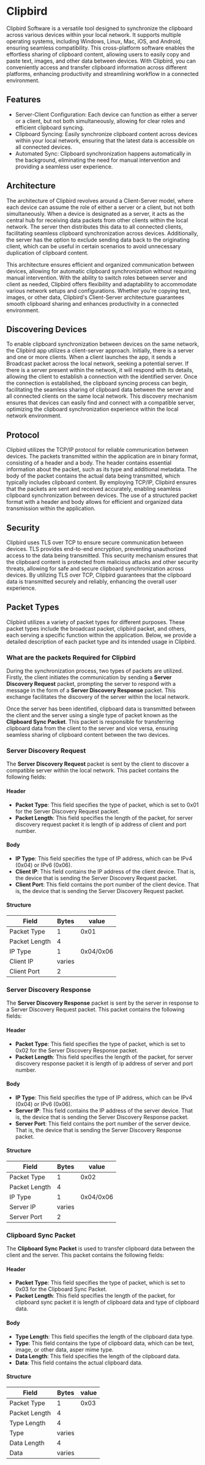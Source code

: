<!--
 Copyright (c) 2023 Sri Lakshmi Kanthan P
 
 This software is released under the MIT License.
 https://opensource.org/licenses/MIT
-->

# Clipbird

Clipbird Software is a versatile tool designed to synchronize the clipboard across various devices within your local network. It supports multiple operating systems, including Windows, Linux, Mac, iOS, and Android, ensuring seamless compatibility. This cross-platform software enables the effortless sharing of clipboard content, allowing users to easily copy and paste text, images, and other data between devices. With Clipbird, you can conveniently access and transfer clipboard information across different platforms, enhancing productivity and streamlining workflow in a connected environment.

## Features

- Server-Client Configuration: Each device can function as either a server or a client, but not both simultaneously, allowing for clear roles and efficient clipboard syncing.
- Clipboard Syncing: Easily synchronize clipboard content across devices within your local network, ensuring that the latest data is accessible on all connected devices.
- Automated Sync: Clipboard synchronization happens automatically in the background, eliminating the need for manual intervention and providing a seamless user experience.

## Architecture

The architecture of Clipbird revolves around a Client-Server model, where each device can assume the role of either a server or a client, but not both simultaneously. When a device is designated as a server, it acts as the central hub for receiving data packets from other clients within the local network. The server then distributes this data to all connected clients, facilitating seamless clipboard synchronization across devices. Additionally, the server has the option to exclude sending data back to the originating client, which can be useful in certain scenarios to avoid unnecessary duplication of clipboard content.

This architecture ensures efficient and organized communication between devices, allowing for automatic clipboard synchronization without requiring manual intervention. With the ability to switch roles between server and client as needed, Clipbird offers flexibility and adaptability to accommodate various network setups and configurations. Whether you're copying text, images, or other data, Clipbird's Client-Server architecture guarantees smooth clipboard sharing and enhances productivity in a connected environment.

## Discovering Devices

To enable clipboard synchronization between devices on the same network, the Clipbird app utilizes a client-server approach. Initially, there is a server and one or more clients. When a client launches the app, it sends a Broadcast packet across the local network, seeking a potential server. If there is a server present within the network, it will respond with its details, allowing the client to establish a connection with the identified server. Once the connection is established, the clipboard syncing process can begin, facilitating the seamless sharing of clipboard data between the server and all connected clients on the same local network. This discovery mechanism ensures that devices can easily find and connect with a compatible server, optimizing the clipboard synchronization experience within the local network environment.

## Protocol

Clipbird utilizes the TCP/IP protocol for reliable communication between devices. The packets transmitted within the application are in binary format, consisting of a header and a body. The header contains essential information about the packet, such as its type and additional metadata. The body of the packet contains the actual data being transmitted, which typically includes clipboard content. By employing TCP/IP, Clipbird ensures that the packets are sent and received accurately, enabling seamless clipboard synchronization between devices. The use of a structured packet format with a header and body allows for efficient and organized data transmission within the application.

## Security

Clipbird uses TLS over TCP to ensure secure communication between devices. TLS provides end-to-end encryption, preventing unauthorized access to the data being transmitted. This security mechanism ensures that the clipboard content is protected from malicious attacks and other security threats, allowing for safe and secure clipboard synchronization across devices. By utilizing TLS over TCP, Clipbird guarantees that the clipboard data is transmitted securely and reliably, enhancing the overall user experience.

## Packet Types

Clipbird utilizes a variety of packet types for different purposes. These packet types include the broadcast packet, clipbird packet, and others, each serving a specific function within the application. Below, we provide a detailed description of each packet type and its intended usage in Clipbird.

### What are the packets Required for Clipbird

During the synchronization process, two types of packets are utilized. Firstly, the client initiates the communication by sending a **Server Discovery Request** packet, prompting the server to respond with a message in the form of a **Server Discovery Response** packet. This exchange facilitates the discovery of the server within the local network.

Once the server has been identified, clipboard data is transmitted between the client and the server using a single type of packet known as the **Clipboard Sync Packet**. This packet is responsible for transferring clipboard data from the client to the server and vice versa, ensuring seamless sharing of clipboard content between the two devices.

### Server Discovery Request

The **Server Discovery Request** packet is sent by the client to discover a compatible server within the local network. This packet contains the following fields:

#### Header

- **Packet Type**: This field specifies the type of packet, which is set to 0x01 for the Server Discovery Request packet.
- **Packet Length**: This field specifies the length of the packet, for server discovery request packet it is length of ip address of client and port number.

#### Body

- **IP Type**: This field specifies the type of IP address, which can be IPv4 (0x04) or IPv6 (0x06).
- **Client IP**: This field contains the IP address of the client device. That is, the device that is sending the Server Discovery Request packet.
- **Client Port**: This field contains the port number of the client device. That is, the device that is sending the Server Discovery Request packet.

#### Structure

| Field           | Bytes  | value     |
|-----------------|--------|-----------|
| Packet Type     | 1      | 0x01      |
| Packet Length   | 4      |           |
| IP Type         | 1      | 0x04/0x06 |
| Client IP       | varies |           |
| Client Port     | 2      |           |

### Server Discovery Response

The **Server Discovery Response** packet is sent by the server in response to a Server Discovery Request packet. This packet contains the following fields:

#### Header

- **Packet Type**: This field specifies the type of packet, which is set to 0x02 for the Server Discovery Response packet.
- **Packet Length**: This field specifies the length of the packet, for server discovery response packet it is length of ip address of server and port number.

#### Body

- **IP Type**: This field specifies the type of IP address, which can be IPv4 (0x04) or IPv6 (0x06).
- **Server IP**: This field contains the IP address of the server device. That is, the device that is sending the Server Discovery Response packet.
- **Server Port**: This field contains the port number of the server device. That is, the device that is sending the Server Discovery Response packet.

#### Structure

| Field           | Bytes  | value     |
|-----------------|--------|-----------|
| Packet Type     | 1      | 0x02      |
| Packet Length   | 4      |           |
| IP Type         | 1      | 0x04/0x06 |
| Server IP       | varies |           |
| Server Port     | 2      |           |


### Clipboard Sync Packet

The **Clipboard Sync Packet** is used to transfer clipboard data between the client and the server. This packet contains the following fields:

#### Header

- **Packet Type**: This field specifies the type of packet, which is set to 0x03 for the Clipboard Sync Packet.
- **Packet Length**: This field specifies the length of the packet, for clipboard sync packet it is length of clipboard data and type of clipboard data.

#### Body

- **Type Length**: This field specifies the length of the clipboard data type.
- **Type**: This field contains the type of clipboard data, which can be text, image, or other data, asper mime type.
- **Data Length**: This field specifies the length of the clipboard data.
- **Data**: This field contains the actual clipboard data.

#### Structure

| Field           | Bytes | value |
|-----------------|-------| ----- |
| Packet Type     | 1     | 0x03  |
| Packet Length   | 4     |       |
| Type Length     | 4     |       |
| Type            | varies|       |
| Data Length     | 4     |       |
| Data            | varies|       |
